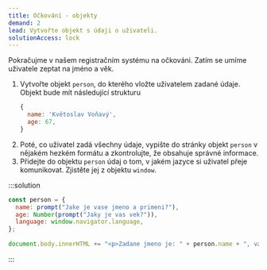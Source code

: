 ```yaml
---
title: Očkování - objekty
demand: 2
lead: Vytvořte objekt s údaji o uživateli.
solutionAccess: lock
---
```


Pokračujme v našem registračním systému na očkováni. Zatím se umíme uživatele zeptat na jméno a věk.

1. Vytvořte objekt `person`, do kterého vložte uživatelem zadané údaje. Objekt bude mít následující strukturu
   ```js
   {
     name: 'Květoslav Voňavý',
     age: 67,
   }
   ```
1. Poté, co uživatel zadá všechny údaje, vypište do stránky objekt `person` v nějakém hezkém formátu a zkontrolujte, že obsahuje správné informace.
1. Přidejte do objektu `person` údaj o tom, v jakém jazyce si uživatel přeje komunikovat. Zjistěte jej z objektu `window`. 

:::solution

```js
const person = {
  name: prompt("Jake je vase jmeno a primeni?"),
  age: Number(prompt("Jaky je vas vek?")),
  language: window.navigator.language,
};
​
document.body.innerHTML += "<p>Zadane jmeno je: " + person.name + ", vas vek je: " + person.age + ", boli ste zaregistrovany na ockovanie.</p>";
```

:::
